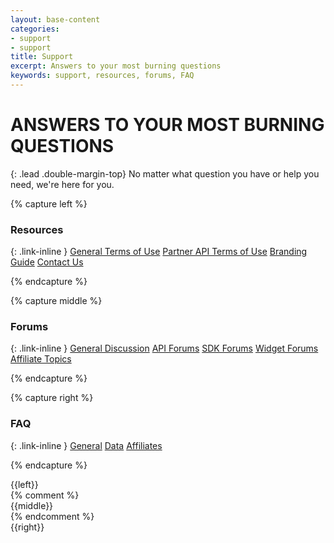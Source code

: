 ```yaml
---
layout: base-content
categories:
- support
- support
title: Support
excerpt: Answers to your most burning questions
keywords: support, resources, forums, FAQ
---
```


# ANSWERS TO YOUR MOST BURNING QUESTIONS

{: .lead .double-margin-top}
No matter what question you have or help you need, we're here for you.

{% capture left %}

### Resources

{: .link-inline }
[General Terms of Use](/support/terms-of-use/)
[Partner API Terms of Use](/support/terms-of-use/partner)
[Branding Guide](/support/branding-guide/)
[Contact Us](/support/contact-us/)

{% endcapture %}


{% capture middle %}

### Forums

{: .link-inline }
[General Discussion](#)
[API Forums](#)
[SDK Forums](#)
[Widget Forums](#)
[Affiliate Topics](#)

{% endcapture %}

{% capture right %}

### FAQ

{: .link-inline }
[General](/support/faq/#general-a)
[Data](/support/faq/#account-a)
[Affiliates](/support/faq/#affiliates-a)

{% endcapture %}


<div class="row">
<div class="row-container">
<div class="col-xs-12 col-sm-4 col-md-4 col-lg-4 column" markdown="1">
{{left}}
</div>
{% comment %}
<div class="col-xs-12 col-sm-4 col-md-4 col-lg-4 column" markdown="1">
{{middle}}
</div>
{% endcomment %}
<div class="col-xs-12 col-sm-4 col-md-4 col-lg-4 column" markdown="1">
{{right}}
</div>
</div>
</div>
